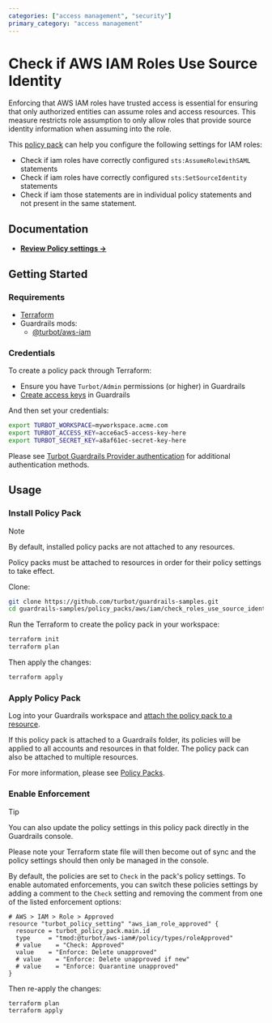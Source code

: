 ```yaml
---
categories: ["access management", "security"]
primary_category: "access management"
---
```


# Check if AWS IAM Roles Use Source Identity

Enforcing that AWS IAM roles have trusted access is essential for ensuring that only authorized entities can assume roles and access resources. This measure restricts role assumption to only allow roles that provide source identity information
when assuming into the role.

This [policy pack](https://turbot.com/guardrails/docs/concepts/policy-packs) can help you configure the following settings for IAM roles:

- Check if iam roles have correctly configured `sts:AssumeRolewithSAML` statements
- Check if iam roles have correctly configured `sts:SetSourceIdentity` statements
- Check if iam those statements are in individual policy statements and not present in the same statement.

## Documentation

- **[Review Policy settings →](https://hub.guardrails.turbot.com/policy-packs/aws_iam_check_roles_use_source_identity/settings)**

## Getting Started

### Requirements

- [Terraform](https://developer.hashicorp.com/terraform/install)
- Guardrails mods:
  - [@turbot/aws-iam](https://hub.guardrails.turbot.com/mods/aws/mods/aws-iam)

### Credentials

To create a policy pack through Terraform:

- Ensure you have `Turbot/Admin` permissions (or higher) in Guardrails
- [Create access keys](https://turbot.com/guardrails/docs/guides/iam/access-keys#generate-a-new-guardrails-api-access-key) in Guardrails

And then set your credentials:

```sh
export TURBOT_WORKSPACE=myworkspace.acme.com
export TURBOT_ACCESS_KEY=acce6ac5-access-key-here
export TURBOT_SECRET_KEY=a8af61ec-secret-key-here
```

Please see [Turbot Guardrails Provider authentication](https://registry.terraform.io/providers/turbot/turbot/latest/docs#authentication) for additional authentication methods.

## Usage

### Install Policy Pack

> [!NOTE]
> By default, installed policy packs are not attached to any resources.
>
> Policy packs must be attached to resources in order for their policy settings to take effect.

Clone:

```sh
git clone https://github.com/turbot/guardrails-samples.git
cd guardrails-samples/policy_packs/aws/iam/check_roles_use_source_identity
```

Run the Terraform to create the policy pack in your workspace:

```sh
terraform init
terraform plan
```

Then apply the changes:

```sh
terraform apply
```

### Apply Policy Pack

Log into your Guardrails workspace and [attach the policy pack to a resource](https://turbot.com/guardrails/docs/guides/policy-packs#attach-a-policy-pack-to-a-resource).

If this policy pack is attached to a Guardrails folder, its policies will be applied to all accounts and resources in that folder. The policy pack can also be attached to multiple resources.

For more information, please see [Policy Packs](https://turbot.com/guardrails/docs/concepts/policy-packs).

### Enable Enforcement

> [!TIP]
> You can also update the policy settings in this policy pack directly in the Guardrails console.
>
> Please note your Terraform state file will then become out of sync and the policy settings should then only be managed in the console.

By default, the policies are set to `Check` in the pack's policy settings. To enable automated enforcements, you can switch these policies settings by adding a comment to the `Check` setting and removing the comment from one of the listed enforcement options:

```hcl
# AWS > IAM > Role > Approved
resource "turbot_policy_setting" "aws_iam_role_approved" {
  resource = turbot_policy_pack.main.id
  type     = "tmod:@turbot/aws-iam#/policy/types/roleApproved"
  # value    = "Check: Approved"
  value    = "Enforce: Delete unapproved"
  # value    = "Enforce: Delete unapproved if new"
  # value    = "Enforce: Quarantine unapproved"
}
```

Then re-apply the changes:

```sh
terraform plan
terraform apply
```